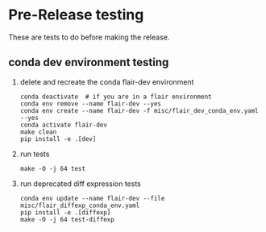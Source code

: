 # Pre-Release testing

These are tests to do before making the release.

## conda dev environment testing

1. delete and recreate the conda flair-dev environment
   ```
   conda deactivate  # if you are in a flair environment
   conda env remove --name flair-dev --yes
   conda env create --name flair-dev -f misc/flair_dev_conda_env.yaml --yes
   conda activate flair-dev
   make clean
   pip install -e .[dev]
   ```
2. run tests
   ```
   make -O -j 64 test
   ```
3. run deprecated diff expression tests 
   ```
   conda env update --name flair-dev --file misc/flair_diffexp_conda_env.yaml
   pip install -e .[diffexp]
   make -O -j 64 test-diffexp
   ```
